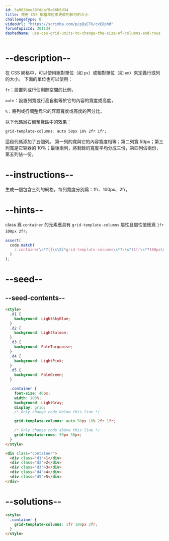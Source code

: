 ```yaml
---
id: 5a9036ee38fddaf9a66b5d34
title: 使用 CSS 網格單位來更改列和行的大小
challengeType: 0
videoUrl: "https://scrimba.com/p/pByETK/cvE8phd"
forumTopicId: 301134
dashedName: use-css-grid-units-to-change-the-size-of-columns-and-rows
---
```


# --description--

在 CSS 網格中，可以使用絕對單位（如 `px`）或相對單位（如 `em`）來定義行或列的大小。 下面的單位也可以使用：

`fr`：設置列或行佔剩餘空間的比例，

`auto`：設置列寬或行高自動等於它的內容的寬度或高度，

`%`：將列或行調整爲它的容器寬度或高度的百分比，

以下代碼爲右側預覽區中的效果：

```css
grid-template-columns: auto 50px 10% 2fr 1fr;
```

這段代碼添加了五個列。 第一列的寬與它的內容寬度相等；第二列寬 50px；第三列寬是它容器的 10%；最後兩列，將剩餘的寬度平均分成三份，第四列佔兩份，第五列佔一份。

# --instructions--

生成一個包含三列的網格，每列寬度分別爲：1fr、100px、2fr。

# --hints--

class 爲 `container` 的元素應具有 `grid-template-columns` 屬性且屬性值應爲 `1fr 100px 2fr`。

```js
assert(
  code.match(
    /.container\s*?{[\s\S]*grid-template-columns\s*?:\s*?1fr\s*?100px\s*?2fr\s*?;[\s\S]*}/gi
  )
);
```

# --seed--

## --seed-contents--

```html
<style>
  .d1 {
    background: LightSkyBlue;
  }
  .d2 {
    background: LightSalmon;
  }
  .d3 {
    background: PaleTurquoise;
  }
  .d4 {
    background: LightPink;
  }
  .d5 {
    background: PaleGreen;
  }

  .container {
    font-size: 40px;
    width: 100%;
    background: LightGray;
    display: grid;
    /* Only change code below this line */

    grid-template-columns: auto 50px 10% 2fr 1fr;

    /* Only change code above this line */
    grid-template-rows: 50px 50px;
  }
</style>

<div class="container">
  <div class="d1">1</div>
  <div class="d2">2</div>
  <div class="d3">3</div>
  <div class="d4">4</div>
  <div class="d5">5</div>
</div>
```

# --solutions--

```html
<style>
  .container {
    grid-template-columns: 1fr 100px 2fr;
  }
</style>
```
